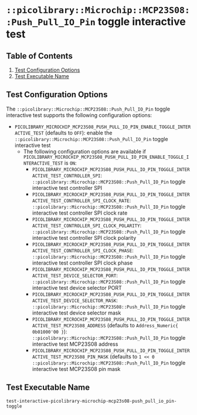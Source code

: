 # `::picolibrary::Microchip::MCP23S08::Push_Pull_IO_Pin` toggle interactive test

## Table of Contents
1. [Test Configuration Options](#test-configuration-options)
1. [Test Executable Name](#test-executable-name)

## Test Configuration Options
The `::picolibrary::Microchip::MCP23S08::Push_Pull_IO_Pin` toggle interactive test
supports the following configuration options:
- `PICOLIBRARY_MICROCHIP_MCP23S08_PUSH_PULL_IO_PIN_ENABLE_TOGGLE_INTERACTIVE_TEST`
  (defaults to `OFF`): enable the `::picolibrary::Microchip::MCP23S08::Push_Pull_IO_Pin`
  toggle interactive test
    - The following configuration options are available if
      `PICOLIBRARY_MICROCHIP_MCP23S08_PUSH_PULL_IO_PIN_ENABLE_TOGGLE_INTERACTIVE_TEST` is
      `ON`:
        - `PICOLIBRARY_MICROCHIP_MCP23S08_PUSH_PULL_IO_PIN_TOGGLE_INTERACTIVE_TEST_CONTROLLER_SPI`:
          `::picolibrary::Microchip::MCP23S08::Push_Pull_IO_Pin` toggle interactive test
          controller SPI
        - `PICOLIBRARY_MICROCHIP_MCP23S08_PUSH_PULL_IO_PIN_TOGGLE_INTERACTIVE_TEST_CONTROLLER_SPI_CLOCK_RATE`:
          `::picolibrary::Microchip::MCP23S08::Push_Pull_IO_Pin` toggle interactive test
          controller SPI clock rate
        - `PICOLIBRARY_MICROCHIP_MCP23S08_PUSH_PULL_IO_PIN_TOGGLE_INTERACTIVE_TEST_CONTROLLER_SPI_CLOCK_POLARITY`:
          `::picolibrary::Microchip::MCP23S08::Push_Pull_IO_Pin` toggle interactive test
          controller SPI clock polarity
        - `PICOLIBRARY_MICROCHIP_MCP23S08_PUSH_PULL_IO_PIN_TOGGLE_INTERACTIVE_TEST_CONTROLLER_SPI_CLOCK_PHASE`:
          `::picolibrary::Microchip::MCP23S08::Push_Pull_IO_Pin` toggle interactive test
          controller SPI clock phase
        - `PICOLIBRARY_MICROCHIP_MCP23S08_PUSH_PULL_IO_PIN_TOGGLE_INTERACTIVE_TEST_DEVICE_SELECTOR_PORT`:
          `::picolibrary::Microchip::MCP23S08::Push_Pull_IO_Pin` toggle interactive test
          device selector PORT
        - `PICOLIBRARY_MICROCHIP_MCP23S08_PUSH_PULL_IO_PIN_TOGGLE_INTERACTIVE_TEST_DEVICE_SELECTOR_MASK`:
          `::picolibrary::Microchip::MCP23S08::Push_Pull_IO_Pin` toggle interactive test
          device selector mask
        - `PICOLIBRARY_MICROCHIP_MCP23S08_PUSH_PULL_IO_PIN_TOGGLE_INTERACTIVE_TEST_MCP23S08_ADDRESS`
          (defaults to `Address_Numeric{ 0b01000'00 }`):
          `::picolibrary::Microchip::MCP23S08::Push_Pull_IO_Pin` toggle interactive test
          MCP23S08 address
        - `PICOLIBRARY_MICROCHIP_MCP23S08_PUSH_PULL_IO_PIN_TOGGLE_INTERACTIVE_TEST_MCP23S08_PIN_MASK`
          (defaults to `1 << 0` `::picolibrary::Microchip::MCP23S08::Push_Pull_IO_Pin`
          toggle interactive test MCP23S08 pin mask

## Test Executable Name
`test-interactive-picolibrary-microchip-mcp23s08-push_pull_io_pin-toggle`
